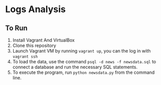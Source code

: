 # Logs Analysis

## To Run
1. Install Vagrant And VirtualBox
2. Clone this repository
3. Launch Vagrant VM by running `vagrant up`, you can the log in with `vagrant ssh`
4. To load the data, use the command `psql -d news -f newsdata.sql` to connect a database and run the necessary SQL statements.
5. To execute the program, run `python newsdata.py` from the command line.

